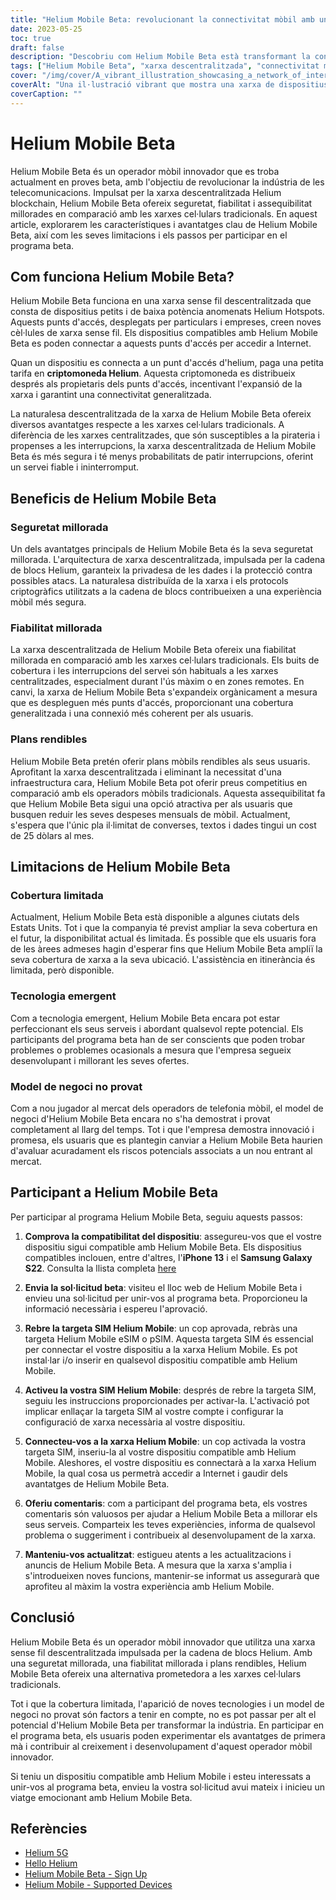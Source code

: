```yaml
---
title: "Helium Mobile Beta: revolucionant la connectivitat mòbil amb una xarxa descentralitzada"
date: 2023-05-25
toc: true
draft: false
description: "Descobriu com Helium Mobile Beta està transformant la connectivitat mòbil amb la seva xarxa descentralitzada, garantint seguretat, fiabilitat i assequibilitat per als usuaris."
tags: ["Helium Mobile Beta", "xarxa descentralitzada", "connectivitat mòbil", "segur", "fiable", "plans assequibles", "Punts calents d'heli", "Blockchain d'heli", "programa beta", "xarxa sense fils", "xarxes cel·lulars", "operador de telefonia mòbil", "innovació", "tecnologia", "expansió de la xarxa", "comentaris dels usuaris", "interrupció del sector", "Dispositiu compatible amb Helium Mobile", "aplicació", "tecnologia emergent"]
cover: "/img/cover/A_vibrant_illustration_showcasing_a_network_of_interconnected_devices.png"
coverAlt: "Una il·lustració vibrant que mostra una xarxa de dispositius interconnectats amb la marca Helium Mobile, que simbolitza l'enfocament innovador i descentralitzat de la connectivitat mòbil."
coverCaption: ""
---
```


# Helium Mobile Beta

Helium Mobile Beta és un operador mòbil innovador que es troba actualment en proves beta, amb l'objectiu de revolucionar la indústria de les telecomunicacions. Impulsat per la xarxa descentralitzada Helium blockchain, Helium Mobile Beta ofereix seguretat, fiabilitat i assequibilitat millorades en comparació amb les xarxes cel·lulars tradicionals. En aquest article, explorarem les característiques i avantatges clau de Helium Mobile Beta, així com les seves limitacions i els passos per participar en el programa beta.

## Com funciona Helium Mobile Beta?

Helium Mobile Beta funciona en una xarxa sense fil descentralitzada que consta de dispositius petits i de baixa potència anomenats Helium Hotspots. Aquests punts d'accés, desplegats per particulars i empreses, creen noves cèl·lules de xarxa sense fil. Els dispositius compatibles amb Helium Mobile Beta es poden connectar a aquests punts d'accés per accedir a Internet.

Quan un dispositiu es connecta a un punt d'accés d'helium, paga una petita tarifa en **criptomoneda Helium**. Aquesta criptomoneda es distribueix després als propietaris dels punts d'accés, incentivant l'expansió de la xarxa i garantint una connectivitat generalitzada.

La naturalesa descentralitzada de la xarxa de Helium Mobile Beta ofereix diversos avantatges respecte a les xarxes cel·lulars tradicionals. A diferència de les xarxes centralitzades, que són susceptibles a la pirateria i propenses a les interrupcions, la xarxa descentralitzada de Helium Mobile Beta és més segura i té menys probabilitats de patir interrupcions, oferint un servei fiable i ininterromput.

## Beneficis de Helium Mobile Beta

### Seguretat millorada

Un dels avantatges principals de Helium Mobile Beta és la seva seguretat millorada. L'arquitectura de xarxa descentralitzada, impulsada per la cadena de blocs Helium, garanteix la privadesa de les dades i la protecció contra possibles atacs. La naturalesa distribuïda de la xarxa i els protocols criptogràfics utilitzats a la cadena de blocs contribueixen a una experiència mòbil més segura.

### Fiabilitat millorada

La xarxa descentralitzada de Helium Mobile Beta ofereix una fiabilitat millorada en comparació amb les xarxes cel·lulars tradicionals. Els buits de cobertura i les interrupcions del servei són habituals a les xarxes centralitzades, especialment durant l'ús màxim o en zones remotes. En canvi, la xarxa de Helium Mobile Beta s'expandeix orgànicament a mesura que es despleguen més punts d'accés, proporcionant una cobertura generalitzada i una connexió més coherent per als usuaris.

### Plans rendibles

Helium Mobile Beta pretén oferir plans mòbils rendibles als seus usuaris. Aprofitant la xarxa descentralitzada i eliminant la necessitat d'una infraestructura cara, Helium Mobile Beta pot oferir preus competitius en comparació amb els operadors mòbils tradicionals. Aquesta assequibilitat fa que Helium Mobile Beta sigui una opció atractiva per als usuaris que busquen reduir les seves despeses mensuals de mòbil. Actualment, s'espera que l'únic pla il·limitat de converses, textos i dades tingui un cost de 25 dòlars al mes.

## Limitacions de Helium Mobile Beta

### Cobertura limitada

Actualment, Helium Mobile Beta està disponible a algunes ciutats dels Estats Units. Tot i que la companyia té previst ampliar la seva cobertura en el futur, la disponibilitat actual és limitada. És possible que els usuaris fora de les àrees admeses hagin d'esperar fins que Helium Mobile Beta ampliï la seva cobertura de xarxa a la seva ubicació. L'assistència en itinerància és limitada, però disponible.

### Tecnologia emergent

Com a tecnologia emergent, Helium Mobile Beta encara pot estar perfeccionant els seus serveis i abordant qualsevol repte potencial. Els participants del programa beta han de ser conscients que poden trobar problemes o problemes ocasionals a mesura que l'empresa segueix desenvolupant i millorant les seves ofertes.

### Model de negoci no provat

Com a nou jugador al mercat dels operadors de telefonia mòbil, el model de negoci d'Helium Mobile Beta encara no s'ha demostrat i provat completament al llarg del temps. Tot i que l'empresa demostra innovació i promesa, els usuaris que es plantegin canviar a Helium Mobile Beta haurien d'avaluar acuradament els riscos potencials associats a un nou entrant al mercat.

## Participant a Helium Mobile Beta

Per participar al programa Helium Mobile Beta, seguiu aquests passos:

1. **Comprova la compatibilitat del dispositiu**: assegureu-vos que el vostre dispositiu sigui compatible amb Helium Mobile Beta. Els dispositius compatibles inclouen, entre d'altres, l'**iPhone 13** i el **Samsung Galaxy S22**. Consulta la llista completa [here](https://support.hellohelium.com/en/articles/7240207-supported-devices)

2. **Envia la sol·licitud beta**: visiteu el lloc web de Helium Mobile Beta i envieu una sol·licitud per unir-vos al programa beta. Proporcioneu la informació necessària i espereu l'aprovació.

3. **Rebre la targeta SIM Helium Mobile**: un cop aprovada, rebràs una targeta Helium Mobile eSIM o pSIM. Aquesta targeta SIM és essencial per connectar el vostre dispositiu a la xarxa Helium Mobile. Es pot instal·lar i/o inserir en qualsevol dispositiu compatible amb Helium Mobile.

4. **Activeu la vostra SIM Helium Mobile**: després de rebre la targeta SIM, seguiu les instruccions proporcionades per activar-la. L'activació pot implicar enllaçar la targeta SIM al vostre compte i configurar la configuració de xarxa necessària al vostre dispositiu.

5. **Connecteu-vos a la xarxa Helium Mobile**: un cop activada la vostra targeta SIM, inseriu-la al vostre dispositiu compatible amb Helium Mobile. Aleshores, el vostre dispositiu es connectarà a la xarxa Helium Mobile, la qual cosa us permetrà accedir a Internet i gaudir dels avantatges de Helium Mobile Beta.

6. **Oferiu comentaris**: com a participant del programa beta, els vostres comentaris són valuosos per ajudar a Helium Mobile Beta a millorar els seus serveis. Comparteix les teves experiències, informa de qualsevol problema o suggeriment i contribueix al desenvolupament de la xarxa.

7. **Manteniu-vos actualitzat**: estigueu atents a les actualitzacions i anuncis de Helium Mobile Beta. A mesura que la xarxa s'amplia i s'introdueixen noves funcions, mantenir-se informat us assegurarà que aprofiteu al màxim la vostra experiència amb Helium Mobile.

## Conclusió

Helium Mobile Beta és un operador mòbil innovador que utilitza una xarxa sense fil descentralitzada impulsada per la cadena de blocs Helium. Amb una seguretat millorada, una fiabilitat millorada i plans rendibles, Helium Mobile Beta ofereix una alternativa prometedora a les xarxes cel·lulars tradicionals.

Tot i que la cobertura limitada, l'aparició de noves tecnologies i un model de negoci no provat són factors a tenir en compte, no es pot passar per alt el potencial d'Helium Mobile Beta per transformar la indústria. En participar en el programa beta, els usuaris poden experimentar els avantatges de primera mà i contribuir al creixement i desenvolupament d'aquest operador mòbil innovador.

Si teniu un dispositiu compatible amb Helium Mobile i esteu interessats a unir-vos al programa beta, envieu la vostra sol·licitud avui mateix i inicieu un viatge emocionant amb Helium Mobile Beta.

## Referències

- [Helium 5G](https://www.helium.com/5G)
- [Hello Helium](https://hellohelium.com/)
- [Helium Mobile Beta - Sign Up](https://hellohelium.com/waitlist)
- [Helium Mobile - Supported Devices](https://support.hellohelium.com/en/articles/7240207-supported-devices)
